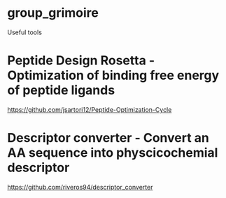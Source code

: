 # group_grimoire
Useful tools

# Peptide Design Rosetta - Optimization of binding free energy of peptide ligands
https://github.com/jsartori12/Peptide-Optimization-Cycle

# Descriptor converter - Convert an AA sequence into physcicochemial descriptor
https://github.com/riveros94/descriptor_converter
